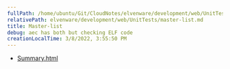 ```yaml
---
fullPath: /home/ubuntu/Git/CloudNotes/elvenware/development/web/UnitTests/master-list.md
relativePath: elvenware/development/web/UnitTests/master-list.md
title: Master-list
debug: aec has both but checking ELF code
creationLocalTime: 3/8/2022, 3:55:50 PM
---
```


<!-- toc -->
<!-- tocstop -->

* [Summary.html](Summary.html)